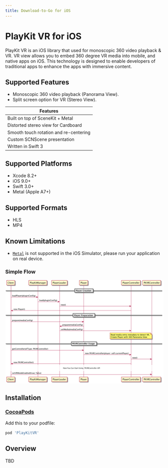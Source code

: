 ```yaml
---
title: Download-to-Go for iOS
---
```


# PlayKit VR for iOS

PlayKit VR is an iOS library that used for monoscopic 360 video playback & VR.
VR view allows you to embed 360 degree VR media into mobile, and native apps on iOS. This technology is designed to enable developers of traditional apps to enhance the apps with immersive content.

## Supported Features 

- Monoscopic 360 video playback (Panorama View).
- Split screen option for VR (Stereo View).

| Features
|---------
| Built on top of SceneKit + Metal
| Distorted stereo view for Cardboard
| Smooth touch rotation and re-centering
| Custom SCNScene presentation
| Written in Swift 3

## Supported Platforms

- Xcode 8.2+
- iOS 9.0+
- Swift 3.0+
- Metal (Apple A7+)

## Supported Formats

- HLS
- MP4

## Known Limitations

- [`Metal`](https://developer.apple.com/documentation/metal) is not supported in the iOS Simulator, please run your application on real device.

### Simple Flow

![](Resources/basicFlow.png)

## Installation

### [CocoaPods][cocoapods]

Add this to your podfile:
```ruby
pod 'PlayKitVR'
```

## Overview

TBD

[cocoapods]: https://cocoapods.org/
